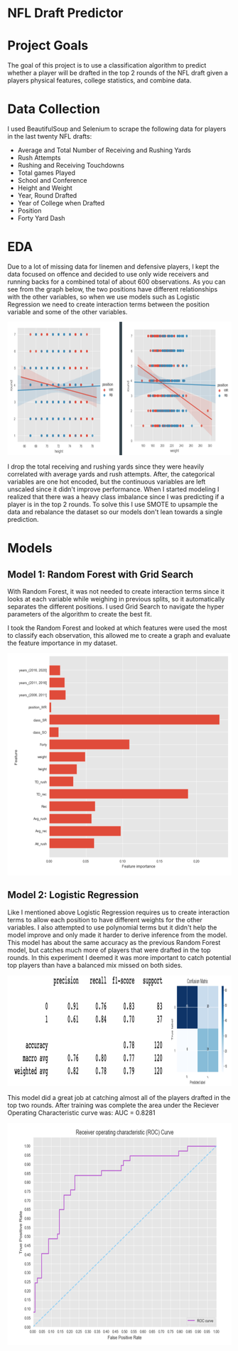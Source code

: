 # NFL Draft Predictor

# Project Goals

The goal of this project is to use a classification algorithm to predict whether a player will be drafted in the top 2 rounds of the NFL draft given a players physical features, college statistics, and combine data. 

# Data Collection

I used BeautifulSoup and Selenium to scrape the following data for players in the last twenty NFL drafts:
- Average and Total Number of Receiving and Rushing Yards
- Rush Attempts
- Rushing and Receiving Touchdowns
- Total games Played
- School and Conference
- Height and Weight
- Year, Round Drafted
- Year of College when Drafted
- Position
- Forty Yard Dash

# EDA

Due to a lot of missing data for linemen and defensive players, I kept the data focused on offence and decided to use only wide receivers and running backs for a combined total of about 600 observations. As you can see from the graph below, the two positions have different relationships with the other variables, so when we use models such as Logistic Regression we need to create interaction terms between the position variable and some of the other variables.
<p align="center">
<img src="https://github.com/jmt0221/NFL-Draft-Predictor/blob/master/images/interaction.png" width="800" height="300">
</p>

I drop the total receiving and rushing yards since they were heavily correlated with average yards and rush attempts. After, the categorical variables are one hot encoded, but the continuous variables are left unscaled since it didn't improve performance. When I started modeling I realized that there was a heavy class imbalance since I was predicting if a player is in the top 2 rounds. To solve this I use SMOTE to upsample the data and rebalance the dataset so our models don't lean towards a single prediction.


# Models

## Model 1: Random Forest with Grid Search

With Random Forest, it was not needed to create interaction terms since it looks at each variable while weighing in previous splits, so it automatically separates the different positions. I used Grid Search to navigate the hyper parameters of the algorithm to create the best fit.

I took the Random Forest and looked at which features were used the most to classify each observation, this allowed me to create a graph and evaluate the feature importance in my dataset.

<p align="center">
<img src="https://github.com/jmt0221/NFL-Draft-Predictor/blob/master/images/feature_importance.png" width="600" height="500">
</p>

## Model 2: Logistic Regression

Like I mentioned above Logistic Regression requires us to create interaction terms to allow each position to have different weights for the other variables. I also attempted to use polynomial terms but it didn't help the model improve and only made it harder to derive inference from the model. This model has about the same accuracy as the previous Random Forest model, but catches much more of players that were drafted in the top rounds. In this experiment I deemed it was more important to catch potential top players than have a balanced mix missed on both sides.


<p align="center">
<img src="https://github.com/jmt0221/NFL-Draft-Predictor/blob/master/images/logistic_reg.png" width="900" height="250">
</p>

This model did a great job at catching almost all of the players drafted in the top two rounds. After training was complete the area under the Reciever Operating Characteristic curve was: AUC = 0.8281

<p align="center">
<img src="https://github.com/jmt0221/NFL-Draft-Predictor/blob/master/images/roc.png" width="600" height="500">
</p>